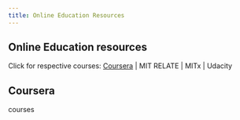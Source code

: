 ```yaml
---
title: Online Education Resources
---
```


## Online Education resources
Click for respective courses: [Coursera](#coursera) | MIT RELATE | MITx | Udacity

### <H2 id="coursera">Coursera</H2> courses
